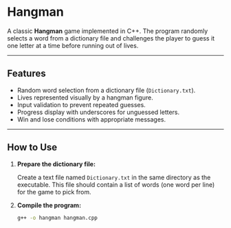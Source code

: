 # Hangman

A classic **Hangman** game implemented in C++. The program randomly selects a word from a dictionary file and challenges the player to guess it one letter at a time before running out of lives.

---

## Features

- Random word selection from a dictionary file (`Dictionary.txt`).
- Lives represented visually by a hangman figure.
- Input validation to prevent repeated guesses.
- Progress display with underscores for unguessed letters.
- Win and lose conditions with appropriate messages.

---

## How to Use

1. **Prepare the dictionary file:**

   Create a text file named `Dictionary.txt` in the same directory as the executable. This file should contain a list of words (one word per line) for the game to pick from.

2. **Compile the program:**

   ```bash
   g++ -o hangman hangman.cpp
